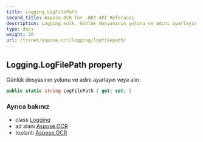 ```yaml
---
title: Logging.LogFilePath
second_title: Aspose.OCR for .NET API Referansı
description: Logging mülk. Günlük dosyasının yolunu ve adını ayarlayın veya alın.
type: docs
weight: 30
url: /tr/net/aspose.ocr/logging/logfilepath/
---
```

## Logging.LogFilePath property

Günlük dosyasının yolunu ve adını ayarlayın veya alın.

```csharp
public static string LogFilePath { get; set; }
```

### Ayrıca bakınız

* class [Logging](../)
* ad alanı [Aspose.OCR](../../logging/)
* toplantı [Aspose.OCR](../../../)


